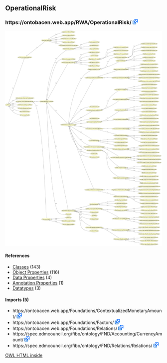 <div class='summary'><h2>OperationalRisk</h2>
<h3>https://ontobacen.web.app/RWA/OperationalRisk/ 
<a href='https://ontobacen.web.app/RWA/OperationalRisk/' class='urlOption' target='_blank' ><img src="./OWLDoc/images/external.png" title="Attempt to open link in another window" /></a></h3>

<img src="./OWLViz.png" />

<div id='OperationalRisk'>
<h4>References</h4>
<div class='codebox'>
<ul>
<li>
<a href='https://htmlpreview.github.io/?https://github.com/filipepolizel/ontobacen/blob/master/public/RWA/OperationalRisk/OWLDoc/classes/index-OperationalRisk.html' >Classes</a> (143)
</li>
<li>
<a href='https://htmlpreview.github.io/?https://github.com/filipepolizel/ontobacen/blob/master/public/RWA/OperationalRisk/OWLDoc/objectproperties/index-OperationalRisk.html' >Object Properties</a> (116)
</li>
<li>
<a href='https://htmlpreview.github.io/?https://github.com/filipepolizel/ontobacen/blob/master/public/RWA/OperationalRisk/OWLDoc/dataproperties/index-OperationalRisk.html' >Data Properties</a> (4)
</li>
<li>
<a href='https://htmlpreview.github.io/?https://github.com/filipepolizel/ontobacen/blob/master/public/RWA/OperationalRisk/OWLDoc/annotationproperties/index-OperationalRisk.html' >Annotation Properties</a> (1)
</li>
<li>
<a href='https://htmlpreview.github.io/?https://github.com/filipepolizel/ontobacen/blob/master/public/RWA/OperationalRisk/OWLDoc/datatypes/index-OperationalRisk.html' >Datatypes</a> (3)
</li>
</ul>
</div>
</div><!-- operationalrisk -->


<div id='imports_(5)'>
<h4>Imports (5)</h4>
<div class='codebox'>
<ul>
<li class="asserted">https://ontobacen.web.app/Foundations/ContextualizedMonetaryAmount/ 
<a href='https://ontobacen.web.app/Foundations/ContextualizedMonetaryAmount/' class='urlOption' target='_blank' ><img src="./OWLDoc/images/external.png" title="Attempt to open link in another window" /></a></li>
<li class="asserted">https://ontobacen.web.app/Foundations/Factors/ 
<a href='https://ontobacen.web.app/Foundations/Factors/' class='urlOption' target='_blank' ><img src="./OWLDoc/images/external.png" title="Attempt to open link in another window" /></a></li>
<li class="asserted">https://ontobacen.web.app/Foundations/Relations/ 
<a href='https://ontobacen.web.app/Foundations/Relations/' class='urlOption' target='_blank' ><img src="./OWLDoc/images/external.png" title="Attempt to open link in another window" /></a></li>
<li class="asserted">https://spec.edmcouncil.org/fibo/ontology/FND/Accounting/CurrencyAmount/ 
<a href='https://spec.edmcouncil.org/fibo/ontology/FND/Accounting/CurrencyAmount/' class='urlOption' target='_blank' ><img src="./OWLDoc/images/external.png" title="Attempt to open link in another window" /></a></li>
<li class="asserted">https://spec.edmcouncil.org/fibo/ontology/FND/Relations/Relations/ 
<a href='https://spec.edmcouncil.org/fibo/ontology/FND/Relations/Relations/' class='urlOption' target='_blank' ><img src="./OWLDoc/images/external.png" title="Attempt to open link in another window" /></a></li>
</ul>
</div>
</div><!-- imports (5) -->

</div> <!-- summary -->
<p class='footer'>
<a href='http://code.google.com/p/ontology-browser/' target='_blank'>OWL HTML inside</a>
</p>

